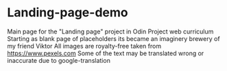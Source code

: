 # Landing-page-demo
Main page for the "Landing page" project in Odin Project web curriculum
Starting as blank page of placeholders its became an imaginery brewery of my friend Viktor
All images are royalty-free taken from https://www.pexels.com
Some of the text may be translated wrong or inaccurate due to google-translation